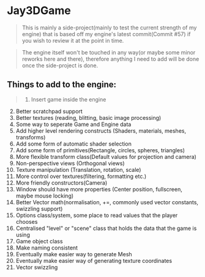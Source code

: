 Jay3DGame
=========

><p>This is mainly a side-project(mainly to test the current strength of my engine) that is based off my engine's latest
>commit(Commit #57) if you wish to review it at the point in time. </p>

><p>The engine itself won't be touched in any way(or maybe some minor reworks here and there), therefore anything I need to add
>will be done once the side-project is done.</p>

Things to add to the engine:
---------
> 1. Insert game inside the engine
2. Better scratchpad support
3. Better textures (reading, blitting, basic image processing)
4. Some way to seperate Game and Engine data
5. Add higher level rendering constructs (Shaders, materials, meshes, transforms)
6. Add some form of automatic shader selection
7. Add some form of primitives(Rectangle, circles, spheres, triangles)
8. More flexible transform class(Default values for projection and camera)
9. Non-perspective views (Orthogonal views)
10. Texture manipulation (Translation, rotation, scale)
11. More control over textures(filtering, formatting etc.)
12. More friendly constructors(Camera)
13. Window should have more properties (Center position, fullscreen, maybe mouse locking)
14. Better Vector math(normalisation, +=, commonly used vector constants, swizzling support)
15. Options class/system, some place to read values that the player chooses
16. Centralised "level" or "scene" class that holds the data that the game is using
17. Game object class
18. Make naming consistent
19. Eventually make easier way to generate Mesh
20. Eventually make easier way of generating texture coordinates
21. Vector swizzling

